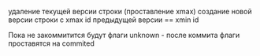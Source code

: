 удаление текущей версии строки (проставление xmax)
создание новой версии строки с xmax id предыдущей версии == xmin id

Пока не закоммитится будут флаги unknown - после коммита флаги проставятся на commited